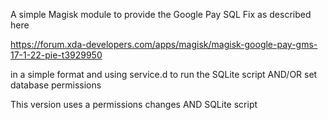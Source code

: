 A simple Magisk module to provide the Google Pay SQL Fix as described here

https://forum.xda-developers.com/apps/magisk/magisk-google-pay-gms-17-1-22-pie-t3929950

in a simple format and using service.d to run the SQLite script AND/OR set database permissions

This version uses a permissions changes AND SQLite script 